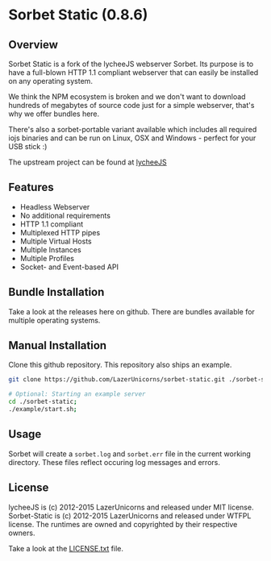 
# Sorbet Static (0.8.6)

## Overview

Sorbet Static is a fork of the lycheeJS webserver Sorbet.
Its purpose is to have a full-blown HTTP 1.1 compliant
webserver that can easily be installed on any operating
system.

We think the NPM ecosystem is broken and we don't want
to download hundreds of megabytes of source code just
for a simple webserver, that's why we offer bundles here.

There's also a sorbet-portable variant available which
includes all required iojs binaries and can be run on
Linux, OSX and Windows - perfect for your USB stick :)


The upstream project can be found at [lycheeJS](https://github.com/LazerUnicorns/lycheeJS.git)


## Features

- Headless Webserver
- No additional requirements
- HTTP 1.1 compliant
- Multiplexed HTTP pipes
- Multiple Virtual Hosts
- Multiple Instances 
- Multiple Profiles
- Socket- and Event-based API


## Bundle Installation

Take a look at the releases here on github.
There are bundles available for multiple operating systems.


## Manual Installation

Clone this github repository. This repository also ships an example.

```bash
git clone https://github.com/LazerUnicorns/sorbet-static.git ./sorbet-static;

# Optional: Starting an example server
cd ./sorbet-static;
./example/start.sh;
```


## Usage

Sorbet will create a `sorbet.log` and `sorbet.err` file
in the current working directory. These files reflect
occuring log messages and errors.


## License

lycheeJS is (c) 2012-2015 LazerUnicorns and released under MIT license.
Sorbet-Static is (c) 2012-2015 LazerUnicorns and released under WTFPL license.
The runtimes are owned and copyrighted by their respective owners.

Take a look at the [LICENSE.txt](LICENSE.txt) file.

